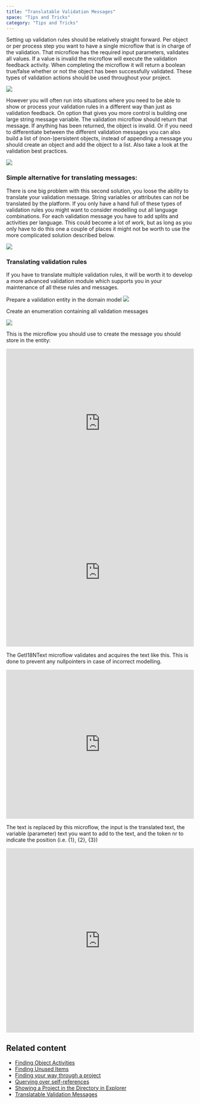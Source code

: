```yaml
---
title: "Translatable Validation Messages"
space: "Tips and Tricks"
category: "Tips and Tricks"
---
```


Setting up validation rules should be relatively straight forward. Per object or per process step you want to have a single microflow that is in charge of the validation. That microflow has the required input parameters, validates all values. If a value is invalid the microflow will execute the validation feedback activity. When completing the microflow it will return a boolean true/false whether or not the object has been successfully validated.
These types of validation actions should be used throughout your project.

![](attachments/18448723/18581628.png)

However you will often run into situations where you need to be able to show or process your validation rules in a different way than just as validation feedback. On option that gives you more control is building one large string message variable. The validation microflow should return that message. If anything has been returned, the object is invalid.
Or if you need to differentiate between the different validation messages you can also build a list of (non-)persistent objects, instead of appending a message you should create an object and add the object to a list. Also take a look at the validation best practices.

![](attachments/18448723/18581627.png)

### Simple alternative for translating messages:

There is one big problem with this second solution, you loose the ability to translate your validation message. String variables or attributes can not be translated by the platform. If you only have a hand full of these types of validation rules you might want to consider modelling out all language combinations. For each validation message you have to add splits and activities per language. This could become a lot of work, but as long as you only have to do this one a couple of places it might not be worth to use the more complicated solution described below. 

![](attachments/18448723/18581626.png)

### Translating validation rules

If you have to translate multiple validation rules, it will be worth it to develop a more advanced validation module which supports you in your maintenance of all these rules and messages.

Prepare a validation entity in the domain model
![](attachments/18448723/18581625.png)

Create an enumeration containing all validation messages

![](attachments/18448723/18581624.png)

This is the microflow you should use to create the message you should store in the entity:

<iframe width="100%" height="400px" frameborder="0" src="https://modelshare.mendix.com/models/34614f4f-a2d3-43ff-81c8-a14605e06a05/get-i18n-text-using-1-parameter?embed=true" allowfullscreen=""></iframe><iframe width="100%" height="400px" frameborder="0" src="https://modelshare.mendix.com/models/c1d54c7d-def4-4b39-9d90-92c6d5dab59f/get-i18n-text-using-2-parameters?embed=true" allowfullscreen=""></iframe>

The GetI18NText microflow validates and acquires the text like this. This is done to prevent any nullpointers in case of incorrect modelling.

<iframe width="100%" height="400px" frameborder="0" src="https://modelshare.mendix.com/models/45864420-7a30-42cd-9f36-ba0976fd5315/get-i18n-text?embed=true" allowfullscreen=""></iframe>

The text is replaced by this microflow, the input is the translated text, the variable (parameter) text you want to add to the text, and the token nr to indicate the position (i.e. {1}, {2}, {3})

<iframe width="100%" height="495px" frameborder="0" src="https://modelshare.mendix.com/models/6a80d12a-5670-48fe-bbdf-ba793af6cf8d/replace-i18n-token?embed=true" allowfullscreen=""></iframe>

## Related content

*   [Finding Object Activities](finding-object-activities)
*   [Finding Unused Items](finding-unused-items)
*   [Finding your way through a project](finding-your-way-through-a-project)
*   [Querying over self-references](querying-over-self_references)
*   [Showing a Project in the Directory in Explorer](showing-a-project-in-the-directory-in-explorer)
*   [Translatable Validation Messages](translatable-validation-messages)
